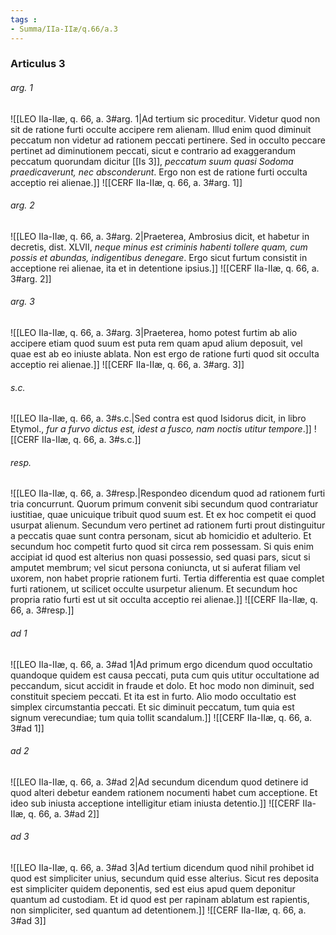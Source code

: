 ```yaml
---
tags : 
- Summa/IIa-IIæ/q.66/a.3
---
```


### Articulus 3

###### arg. 1
![[LEO IIa-IIæ, q. 66, a. 3#arg. 1|Ad tertium sic proceditur. Videtur quod non sit de ratione furti occulte accipere rem alienam. Illud enim quod diminuit peccatum non videtur ad rationem peccati pertinere. Sed in occulto peccare pertinet ad diminutionem peccati, sicut e contrario ad exaggerandum peccatum quorundam dicitur [[Is 3]], *peccatum suum quasi Sodoma praedicaverunt, nec absconderunt*. Ergo non est de ratione furti occulta acceptio rei alienae.]]
![[CERF IIa-IIæ, q. 66, a. 3#arg. 1]]

###### arg. 2
![[LEO IIa-IIæ, q. 66, a. 3#arg. 2|Praeterea, Ambrosius dicit, et habetur in decretis, dist. XLVII, *neque minus est criminis habenti tollere quam, cum possis et abundas, indigentibus denegare*. Ergo sicut furtum consistit in acceptione rei alienae, ita et in detentione ipsius.]]
![[CERF IIa-IIæ, q. 66, a. 3#arg. 2]]

###### arg. 3
![[LEO IIa-IIæ, q. 66, a. 3#arg. 3|Praeterea, homo potest furtim ab alio accipere etiam quod suum est puta rem quam apud alium deposuit, vel quae est ab eo iniuste ablata. Non est ergo de ratione furti quod sit occulta acceptio rei alienae.]]
![[CERF IIa-IIæ, q. 66, a. 3#arg. 3]]

###### s.c.
![[LEO IIa-IIæ, q. 66, a. 3#s.c.|Sed contra est quod Isidorus dicit, in libro Etymol., *fur a furvo dictus est, idest a fusco, nam noctis utitur tempore*.]]
![[CERF IIa-IIæ, q. 66, a. 3#s.c.]]

###### resp.
![[LEO IIa-IIæ, q. 66, a. 3#resp.|Respondeo dicendum quod ad rationem furti tria concurrunt. Quorum primum convenit sibi secundum quod contrariatur iustitiae, quae unicuique tribuit quod suum est. Et ex hoc competit ei quod usurpat alienum. Secundum vero pertinet ad rationem furti prout distinguitur a peccatis quae sunt contra personam, sicut ab homicidio et adulterio. Et secundum hoc competit furto quod sit circa rem possessam. Si quis enim accipiat id quod est alterius non quasi possessio, sed quasi pars, sicut si amputet membrum; vel sicut persona coniuncta, ut si auferat filiam vel uxorem, non habet proprie rationem furti. Tertia differentia est quae complet furti rationem, ut scilicet occulte usurpetur alienum. Et secundum hoc propria ratio furti est ut sit occulta acceptio rei alienae.]]
![[CERF IIa-IIæ, q. 66, a. 3#resp.]]

###### ad 1
![[LEO IIa-IIæ, q. 66, a. 3#ad 1|Ad primum ergo dicendum quod occultatio quandoque quidem est causa peccati, puta cum quis utitur occultatione ad peccandum, sicut accidit in fraude et dolo. Et hoc modo non diminuit, sed constituit speciem peccati. Et ita est in furto. Alio modo occultatio est simplex circumstantia peccati. Et sic diminuit peccatum, tum quia est signum verecundiae; tum quia tollit scandalum.]]
![[CERF IIa-IIæ, q. 66, a. 3#ad 1]]

###### ad 2
![[LEO IIa-IIæ, q. 66, a. 3#ad 2|Ad secundum dicendum quod detinere id quod alteri debetur eandem rationem nocumenti habet cum acceptione. Et ideo sub iniusta acceptione intelligitur etiam iniusta detentio.]]
![[CERF IIa-IIæ, q. 66, a. 3#ad 2]]

###### ad 3
![[LEO IIa-IIæ, q. 66, a. 3#ad 3|Ad tertium dicendum quod nihil prohibet id quod est simpliciter unius, secundum quid esse alterius. Sicut res deposita est simpliciter quidem deponentis, sed est eius apud quem deponitur quantum ad custodiam. Et id quod est per rapinam ablatum est rapientis, non simpliciter, sed quantum ad detentionem.]]
![[CERF IIa-IIæ, q. 66, a. 3#ad 3]]

